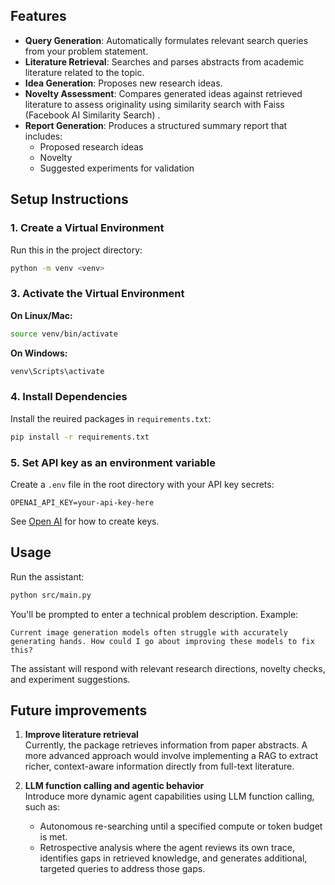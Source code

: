 ## Features

- **Query Generation**: Automatically formulates relevant search queries from your problem statement.
- **Literature Retrieval**: Searches and parses abstracts from academic literature related to the topic.
- **Idea Generation**: Proposes new research ideas.
- **Novelty Assessment**: Compares generated ideas against retrieved literature to assess originality using similarity search with Faiss (Facebook AI Similarity Search) .
- **Report Generation**: Produces a structured summary report that includes:
  - Proposed research ideas
  - Novelty 
  - Suggested experiments for validation

## Setup Instructions



### 1. Create a Virtual Environment

Run this in the project directory:
```bash
python -m venv <venv>
```

### 3. Activate the Virtual Environment

**On Linux/Mac:**
```bash
source venv/bin/activate
```

**On Windows:**
```bash
venv\Scripts\activate
```

### 4. Install Dependencies

Install the reuired packages in `requirements.txt`:
```bash
pip install -r requirements.txt
```
### 5. Set API key as an environment variable
Create a `.env` file in the root directory with your API key secrets:
```
OPENAI_API_KEY=your-api-key-here
```
See [Open AI](https://platform.openai.com/api-keys) for how to create keys.

## Usage

Run the assistant:
```bash
python src/main.py
```

You'll be prompted to enter a technical problem description. Example:
```
Current image generation models often struggle with accurately generating hands. How could I go about improving these models to fix this?
```

The assistant will respond with relevant research directions, novelty checks, and experiment suggestions.

## Future improvements
1. **Improve literature retrieval**  
   Currently, the package retrieves information from paper abstracts. A more advanced approach would involve implementing a RAG to extract richer, context-aware information directly from full-text literature.

2. **LLM function calling and agentic behavior**  
   Introduce more dynamic agent capabilities using LLM function calling, such as:
   - Autonomous re-searching until a specified compute or token budget is met.
   - Retrospective analysis where the agent reviews its own trace, identifies gaps in retrieved knowledge, and generates additional, targeted queries to address those gaps.
